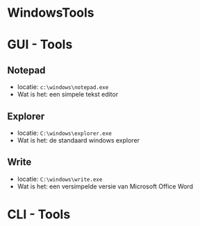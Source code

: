 # WindowsTools
# GUI - Tools

## Notepad
- locatie: `c:\windows\notepad.exe`
- Wat is het: een simpele tekst editor

## Explorer
- locatie: `C:\windows\explorer.exe`
- Wat is het: de standaard windows explorer

## Write
- locatie: `C:\windows\write.exe`
- Wat is het: een versimpelde versie van Microsoft Office Word

# CLI - Tools
